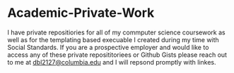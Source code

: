 # Academic-Private-Work

I  have private repositiories for all of my commputer science coursework as well as for the templating based execuable I created during my time with Social Standards. If you are a prospective employer and would like to access any of these private reposititoriees or Github Gists please reach out to me at dbl2127@columbia.edu and I will repsond promptly with linkes.
